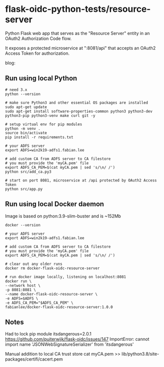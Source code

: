 # flask-oidc-python-tests/resource-server

Python Flask web app that serves as the "Resource Server" entity in an OAuth2 Authorization Code flow.

It exposes a protected microservice at ":8081/api" that accepts an OAuth2 Access Token for authorization.

blog: 

## Run using local Python

```
# need 3.x
python --version

# make sure Python3 and other essential OS packages are installed
sudo apt-get update
sudo apt-get install software-properties-common python3 python3-dev python3-pip python3-venv make curl git -y

# setup virtual env for pip modules
python -m venv .
source bin/activate
pip install -r requirements.txt

# your ADFS server
export ADFS=win2k19-adfs1.fabian.lee

# add custom CA from ADFS server to CA filestore
# you must provide the 'myCA.pem' file
export ADFS_CA_PEM=$(cat myCA.pem | sed 's/\n/ /')
python src/add_ca.py3

# start on port 8081, microservice at /api protected by OAuth2 Access Token
python src/app.py
```

## Run using local Docker daemon

Image is based on python:3.9-slim-buster and is ~152Mb

```
docker --version

# your ADFS server
export ADFS=win2k19-adfs1.fabian.lee

# add custom CA from ADFS server to CA filestore
# you must provide the 'myCA.pem' file
export ADFS_CA_PEM=$(cat myCA.pem | sed 's/\n/ /')

# clear out any older runs
docker rm docker-flask-oidc-resource-server

# run docker image locally, listening on localhost:8081
docker run \
--network host \
-p 8081:8081 \
--name docker-flask-oidc-resource-server \
-e ADFS=$ADFS \
-e ADFS_CA_PEM="$ADFS_CA_PEM" \
fabianlee/docker-flask-oidc-resource-server:1.0.0
```


## Notes

Had to lock pip module itsdangerous=2.0.1
https://github.com/puiterwijk/flask-oidc/issues/147
ImportError: cannot import name 'JSONWebSignatureSerializer' from 'itsdangerous'

Manual addition to local CA trust store
cat myCA.pem >> lib/python3.8/site-packages/certifi/cacert.pem

